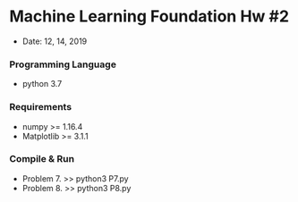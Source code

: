 # Machine Learning Foundation Hw #2
- Date: 12, 14, 2019

### Programming Language
- python 3.7

### Requirements
- numpy >= 1.16.4
- Matplotlib >= 3.1.1

### Compile & Run
- Problem 7.     >> python3 P7.py
- Problem 8.     >> python3 P8.py

